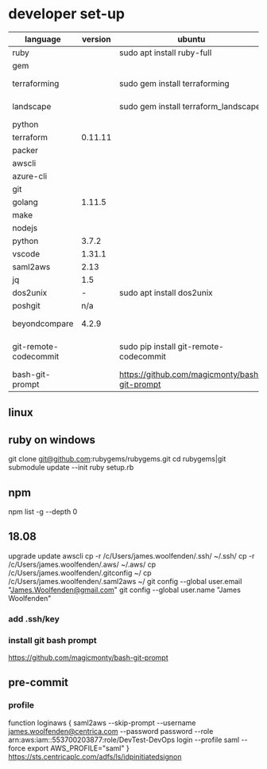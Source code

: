 # developer set-up

|language| version|ubuntu|windows|
|--------|--------|------|-------|
ruby||sudo apt install ruby-full|cinst ruby
gem|||see below
terraforming||sudo gem install terraforming|gem install terraforming
landscape||sudo gem install terraform_landscape|gem install terraform_landscape
python|||cinst python
terraform|0.11.11||cinst terraform
packer|||cinst packer
awscli|||cinst awscli
azure-cli|||cinst azure-cli
git|||
golang | 1.11.5 ||
make|
nodejs|||
python| 3.7.2||cinst python
vscode| 1.31.1||cinst vscode
saml2aws|2.13||cinst saml2aws
jq|1.5||cinst jq
dos2unix|-|sudo apt install dos2unix|n/a
poshgit|n/a||cinst poshgit
beyondcompare|4.2.9||cinst beyondcompare
git-remote-codecommit||sudo pip install git-remote-codecommit|pip install git-remote-codecommit
bash-git-prompt||https://github.com/magicmonty/bash-git-prompt|n/a

## linux

## ruby on windows

git clone git@github.com:rubygems/rubygems.git
cd rubygems|git submodule update --init
ruby setup.rb

## npm

npm list -g --depth 0

## 18.08

upgrade
update
awscli
cp -r /c/Users/james.woolfenden/.ssh/ ~/.ssh/
cp -r /c/Users/james.woolfenden/.aws/ ~/.aws/
cp /c/Users/james.woolfenden/.gitconfig ~/
cp /c/Users/james.woolfenden/.saml2aws ~/
git config --global user.email "James.Woolfenden@gmail.com"
git config --global user.name "James Woolfenden"

### add .ssh/key

### install git bash prompt

https://github.com/magicmonty/bash-git-prompt

## pre-commit

### profile

function loginaws {
  saml2aws --skip-prompt --username james.woolfenden@centrica.com --password password --role arn:aws:iam::553700203877:role/DevTest-DevOps login --profile saml --force
export AWS_PROFILE="saml"
}
https://sts.centricaplc.com/adfs/ls/idpinitiatedsignon
